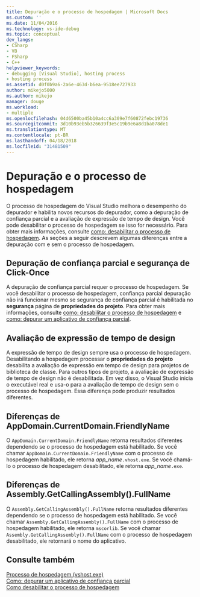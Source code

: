 ```yaml
---
title: Depuração e o processo de hospedagem | Microsoft Docs
ms.custom: ''
ms.date: 11/04/2016
ms.technology: vs-ide-debug
ms.topic: conceptual
dev_langs:
- CSharp
- VB
- FSharp
- C++
helpviewer_keywords:
- debugging [Visual Studio], hosting process
- hosting process
ms.assetid: d0f0b9a6-2a6e-463d-b6ea-9518ee727933
author: mikejo5000
ms.author: mikejo
manager: douge
ms.workload:
- multiple
ms.openlocfilehash: 04d6500ba45b10a4cc6a309e7f60872febc19736
ms.sourcegitcommit: 3d10b93eb5b326639f3e5c19b9e6a8d1ba078de1
ms.translationtype: MT
ms.contentlocale: pt-BR
ms.lasthandoff: 04/18/2018
ms.locfileid: "31481509"
---
```

# <a name="debugging-and-the-hosting-process"></a>Depuração e o processo de hospedagem
O processo de hospedagem do Visual Studio melhora o desempenho do depurador e habilita novos recursos do depurador, como a depuração de confiança parcial e a avaliação de expressão de tempo de design. Você pode desabilitar o processo de hospedagem se isso for necessário. Para obter mais informações, consulte [como: desabilitar o processo de hospedagem](../ide/how-to-disable-the-hosting-process.md). As seções a seguir descrevem algumas diferenças entre a depuração com e sem o processo de hospedagem.  
  
## <a name="partial-trust-debugging-and-click-once-security"></a>Depuração de confiança parcial e segurança de Click-Once  
 A depuração de confiança parcial requer o processo de hospedagem. Se você desabilitar o processo de hospedagem, confiança parcial depuração não irá funcionar mesmo se segurança de confiança parcial é habilitada no **segurança** página de **propriedades do projeto**. Para obter mais informações, consulte [como: desabilitar o processo de hospedagem](../ide/how-to-disable-the-hosting-process.md) e [como: depurar um aplicativo de confiança parcial](../debugger/how-to-debug-a-partial-trust-application.md).  
  
## <a name="design-time-expression-evaluation"></a>Avaliação de expressão de tempo de design  
 A expressão de tempo de design sempre usa o processo de hospedagem. Desabilitando a hospedagem processar o **propriedades do projeto** desabilita a avaliação de expressão em tempo de design para projetos de biblioteca de classe. Para outros tipos de projeto, a avaliação de expressão de tempo de design não é desabilitada. Em vez disso, o Visual Studio inicia o executável real e usa-o para a avaliação de tempo de design sem o processo de hospedagem. Essa diferença pode produzir resultados diferentes.  
  
## <a name="appdomaincurrentdomainfriendlyname-differences"></a>Diferenças de AppDomain.CurrentDomain.FriendlyName  
 O `AppDomain.CurrentDomain.FriendlyName` retorna resultados diferentes dependendo se o processo de hospedagem está habilitado. Se você chamar `AppDomain.CurrentDomain.FriendlyName` com o processo de hospedagem habilitado, ele retorna *app_name*`.vhost.exe`. Se você chamá-lo o processo de hospedagem desabilitado, ele retorna *app_name*`.exe`.  
  
## <a name="assemblygetcallingassemblyfullname-differences"></a>Diferenças de Assembly.GetCallingAssembly().FullName  
 O `Assembly.GetCallingAssembly().FullName` retorna resultados diferentes dependendo se o processo de hospedagem está habilitado. Se você chamar `Assembly.GetCallingAssembly().FullName` com o processo de hospedagem habilitado, ele retorna `mscorlib`. Se você chamar `Assembly.GetCallingAssembly().FullName` com o processo de hospedagem desabilitado, ele retornará o nome do aplicativo.  
  
## <a name="see-also"></a>Consulte também  
 [Processo de hospedagem (vshost.exe)](../ide/hosting-process-vshost-exe.md)   
 [Como: depurar um aplicativo de confiança parcial](../debugger/how-to-debug-a-partial-trust-application.md)   
 [Como desabilitar o processo de hospedagem](../ide/how-to-disable-the-hosting-process.md)